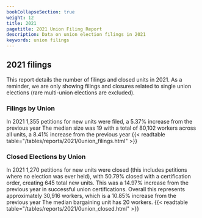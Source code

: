 ```yaml
---
bookCollapseSection: true
weight: 12
title: 2021
pagetitle: 2021 Union Filing Report
description: Data on union election filings in 2021
keywords: union filings
---
```


## 2021 filings

This report details the number of filings and closed units in 2021. As a reminder, we are only showing filings and closures related to single union elections (rare multi-union elections are excluded).

### Filings by Union
In 2021 1,355 petitions for new units were filed, a 5.37% increase from the previous year The median size was 19 with a total of 80,102 workers across all units, a 8.41% increase from the previous year
{{< readtable table="/tables/reports/2021/0union_filings.html" >}}

### Closed Elections by Union
In 2021 1,270 petitions for new units were closed (this includes petitions where no election was ever held), with 50.79% closed with a certification order, creating 645 total new units. This was a 14.97% increase from the previous year in successful union certifications. Overall this represents approximately 30,916 workers, which is a 10.85% increase from the previous year The median bargaining unit has 20 workers.
{{< readtable table="/tables/reports/2021/0union_closed.html" >}}
